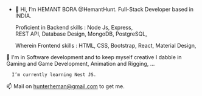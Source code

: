 - 👋 Hi, I’m HEMANT BORA @HemantHunt.
          Full-Stack Developer based in INDIA.
          
    Proficient in Backend skills :
         Node Js, Express,   
         REST API, Database Design,
         MongoDB, PostgreSQL, 
         
    Wherein Frontend skills :
          HTML, CSS, Bootstrap,
          React, Material Design,
    
          
 👀 I'm in Software development and to keep myself creative I dabble in Gaming and Game Development, Animation and Rigging, ...
          
      I’m currently learning Nest JS.
      
      
  📫 Mail on hunterheman@gmail.com to get me.

<!---
HemantHunt/HemantHunt is a ✨ special ✨ repository because its `README.md` (this file) appears on your GitHub profile.
You can click the Preview link to take a look at your changes.
--->
